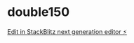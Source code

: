 # double150

[Edit in StackBlitz next generation editor ⚡️](https://stackblitz.com/~/github.com/kvartiil/double150)